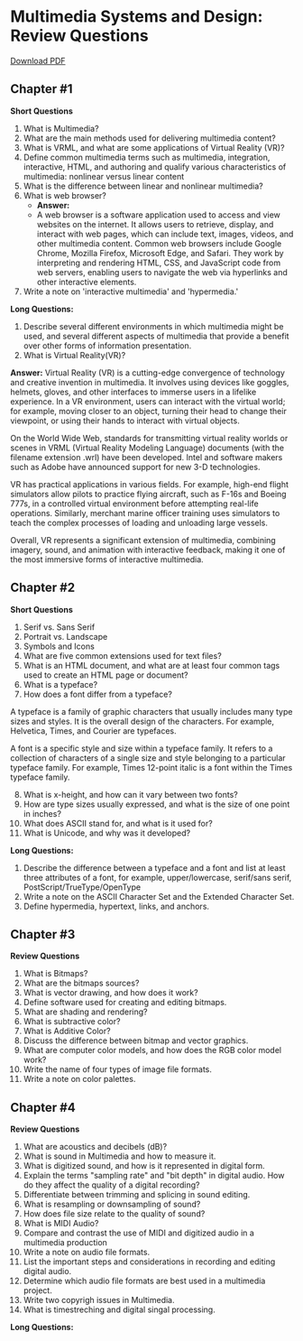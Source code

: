# Multimedia Systems and Design: Review Questions

[Download PDF](multimedia-rq.pdf)

## Chapter #1

**Short Questions**

1. What is Multimedia?
2. What are the main methods used for delivering multimedia content?
3. What is VRML, and what are some applications of Virtual Reality (VR)?
4. Define common multimedia terms such as multimedia, integration, interactive, HTML, and authoring and qualify various characteristics of multimedia: nonlinear versus linear content
5. What is the difference between linear and nonlinear multimedia?
6. What is web browser?
   - **Answer:**
   - A web browser is a software application used to access and view websites on the internet. It allows users to retrieve, display, and interact with web pages, which can include text, images, videos, and other multimedia content. Common web browsers include Google Chrome, Mozilla Firefox, Microsoft Edge, and Safari. They work by interpreting and rendering HTML, CSS, and JavaScript code from web servers, enabling users to navigate the web via hyperlinks and other interactive elements.
7. Write a note on 'interactive multimedia' and 'hypermedia.'
   
**Long Questions:**

1. Describe several different environments in which multimedia might be used, and several different aspects of multimedia that provide a benefit over other forms of information presentation.
2. What is Virtual Reality(VR)?

**Answer:**
Virtual Reality (VR) is a cutting-edge convergence of technology and creative invention in multimedia. It involves using devices like goggles, helmets, gloves, and other interfaces to immerse users in a lifelike experience. In a VR environment, users can interact with the virtual world; for example, moving closer to an object, turning their head to change their viewpoint, or using their hands to interact with virtual objects. 

On the World Wide Web, standards for transmitting virtual reality worlds or scenes in VRML (Virtual Reality Modeling Language) documents (with the filename extension .wrl) have been developed. Intel and software makers such as Adobe have announced support for new 3-D
technologies.

VR has practical applications in various fields. For example, high-end flight simulators allow pilots to practice flying aircraft, such as F-16s and Boeing 777s, in a controlled virtual environment before attempting real-life operations. Similarly, merchant marine officer training uses simulators to teach the complex processes of loading and unloading large vessels.

Overall, VR represents a significant extension of multimedia, combining imagery, sound, and animation with interactive feedback, making it one of the most immersive forms of interactive multimedia. 

## Chapter #2

**Short Questions**

1.  Serif vs. Sans Serif
2.  Portrait vs. Landscape
3.  Symbols and Icons
4.  What are five common extensions used for text files?
5.  What is an HTML document, and what are at least four common tags used to create an HTML page or document?
6.  What is a typeface?
7.  How does a font differ from a typeface?

A typeface is a family of graphic characters that usually includes many type sizes and styles. It is the overall design of the characters. For example, Helvetica, Times, and Courier are typefaces.

A font is a specific style and size within a typeface family. It refers to a collection of characters of a single size and style belonging to a particular typeface family. For example, Times 12-point italic is a font within the Times typeface family.

8.  What is x-height, and how can it vary between two fonts?
9.  How are type sizes usually expressed, and what is the size of one point in inches?
10. What does ASCII stand for, and what is it used for?
11. What is Unicode, and why was it developed?


**Long Questions:**

1.  Describe the difference between a typeface and a font and list at least three attributes of a font, for example, upper/lowercase, serif/sans serif, PostScript/TrueType/OpenType
2. Write a note on the ASCII Character Set and the Extended Character Set.
3. Define hypermedia, hypertext, links, and anchors. 

## Chapter #3

**Review Questions**

1. What is Bitmaps?
2. What are the bitmaps sources?
3. What is vector drawing, and how does it work?
4. Define software used for creating and editing bitmaps.
5. What are shading and rendering?
6. What is subtractive color?
7. What is Additive Color?
8. Discuss the difference between bitmap and vector graphics.
9. What are computer color models, and how does the RGB color model work?
10. Write the name of four types of image file formats.
11. Write a note on color palettes.

## Chapter #4

**Review Questions**

1. What are acoustics and decibels (dB)?
2. What is sound in Multimedia and how to measure it.
3. What is digitized sound, and how is it represented in digital form.
4. Explain the terms "sampling rate" and "bit depth" in digital audio. How do they affect the quality of a digital recording?
5. Differentiate between trimming and splicing in sound editing.
6. What is resampling or downsampling of sound?
7. How does file size relate to the quality of sound?
8. What is MIDI Audio?
9. Compare and contrast the use of MIDI and digitized audio in a multimedia production
10. Write a note on audio file formats.
11. List the important steps and considerations in recording and editing digital audio.
12. Determine which audio file formats are best used in a multimedia project.
13. Write two copyrigh issues in Multimedia.
14. What is timestreching and digital singal processing.
    
    

















**Long Questions:**


